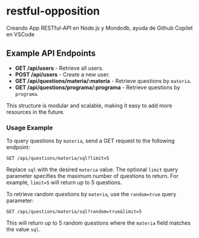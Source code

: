 # restful-opposition
Creando App RESTful-API en Node.js y Mondodb, ayuda de Github Copilet en VSCode

## Example API Endpoints

- **GET /api/users** - Retrieve all users.
- **POST /api/users** - Create a new user.
- **GET /api/questions/materia/:materia** - Retrieve questions by `materia`.
- **GET /api/questions/programa/:programa** - Retrieve questions by `programa`.

This structure is modular and scalable, making it easy to add more resources in the future.

### Usage Example

To query questions by `materia`, send a GET request to the following endpoint:

```
GET /api/questions/materia/sql?limit=5
```

Replace `sql` with the desired `materia` value. The optional `limit` query parameter specifies the maximum number of questions to return. For example, `limit=5` will return up to 5 questions.

To retrieve random questions by `materia`, use the `random=true` query parameter:

```
GET /api/questions/materia/sql?random=true&limit=5
```

This will return up to 5 random questions where the `materia` field matches the value `sql`.

